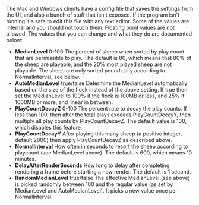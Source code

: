 The Mac and Windows clients have a config file that saves the settings from the UI, and also a bunch of stuff that isn't exposed. If the program isn't running it's safe to edit this file with any text editor. Some of the values are internal and you should not touch them. Floating point values are not allowed. The values that you can change and what they do are documented below:

  * **MedianLevel** 0-100 The percent of sheep when sorted by play count that are permissible to play. The default is 80, which means that 80% of the sheep are playable, and the 20% most played sheep are not playable. The sheep are only sorted periodically according to NormalInterval, see below.
  * **AutoMedianLevel** true/false Determine the MedianLevel automatically based on the size of the flock instead of the above setting. If true then set the MedianLevel to 100% if the flock is 100MB or less, and 25% if 1000MB or more, and linear in between.
  * **PlayCountDecayZ** 0-100 The percent rate to decay the play counts. If less than 100, then after the total plays exceeds PlayCountDecayY, then multiply all play counts by PlayCountDecayZ. The default value is 100, which disables this feature.
  * **PlayCountDecayY** After playing this many sheep (a positive integer, default 2000) then apply PlayCountDecayZ as described above.
  * **NormalInterval** How often in seconds to resort the sheep according to playcount (see MedianLevel above). The default is 600, which means 10 minutes.
  * **DelayAfterRenderSeconds** How long to delay after completing rendering a frame before starting a new render. The default is 1 second.
  * **RandomMedianLevel** true/false The effective MedianLevel (see above) is picked randomly between 100 and the regular value (as set by MedianLevel and AutoMedianLevel). It picks a new value once per NormalInterval.